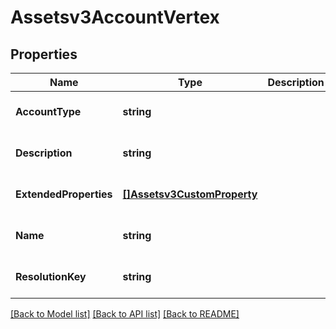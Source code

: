 # Assetsv3AccountVertex

## Properties
Name | Type | Description | Notes
------------ | ------------- | ------------- | -------------
**AccountType** | **string** |  | [optional] [default to null]
**Description** | **string** |  | [optional] [default to null]
**ExtendedProperties** | [**[]Assetsv3CustomProperty**](assetsv3CustomProperty.md) |  | [optional] [default to null]
**Name** | **string** |  | [optional] [default to null]
**ResolutionKey** | **string** |  | [optional] [default to null]

[[Back to Model list]](../README.md#documentation-for-models) [[Back to API list]](../README.md#documentation-for-api-endpoints) [[Back to README]](../README.md)

